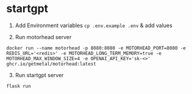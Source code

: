 # startgpt

1. Add Environment variables
`cp .env.example .env` & add values

2. Run motorhead server
```
docker run --name motorhead -p 8080:8080 -e MOTORHEAD_PORT=8080 -e REDIS_URL='<redis>' -e MOTORHEAD_LONG_TERM_MEMORY=true -e MOTORHEAD_MAX_WINDOW_SIZE=4 -e OPENAI_API_KEY='sk-<>' ghcr.io/getmetal/motorhead:latest
```

3. Run startgpt server
```
flask run
```